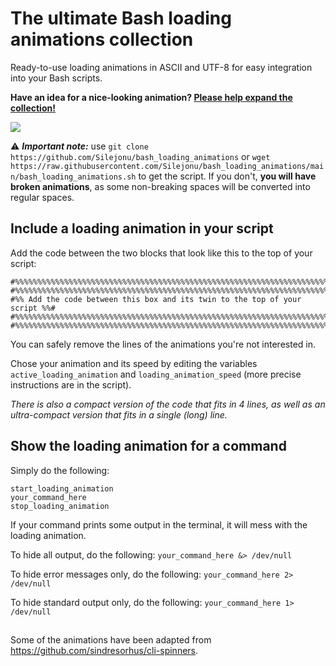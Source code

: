 # The ultimate Bash loading animations collection
Ready-to-use loading animations in ASCII and UTF-8 for easy integration into your Bash scripts.

**Have an idea for a nice-looking animation? [Please help expand the collection!](https://github.com/Silejonu/bash_loading_animations/issues/new?assignees=Silejonu&labels=enhancement&template=add-an-animation.yml&title=%5BNew+animation%5D+)**

![](https://github.com/Silejonu/bash_loading_animations/blob/main/demo.gif)

⚠ ***Important note:*** use `git clone https://github.com/Silejonu/bash_loading_animations` or `wget https://raw.githubusercontent.com/Silejonu/bash_loading_animations/main/bash_loading_animations.sh` to get the script. If you don't, **you will have broken animations**, as some non-breaking spaces will be converted into regular spaces.

## Include a loading animation in your script

Add the code between the two blocks that look like this to the top of your script:
```
#%%%%%%%%%%%%%%%%%%%%%%%%%%%%%%%%%%%%%%%%%%%%%%%%%%%%%%%%%%%%%%%%%%%%%%%%%%#
#%%%%%%%%%%%%%%%%%%%%%%%%%%%%%%%%%%%%%%%%%%%%%%%%%%%%%%%%%%%%%%%%%%%%%%%%%%#
#%% Add the code between this box and its twin to the top of your script %%#
#%%%%%%%%%%%%%%%%%%%%%%%%%%%%%%%%%%%%%%%%%%%%%%%%%%%%%%%%%%%%%%%%%%%%%%%%%%#
#%%%%%%%%%%%%%%%%%%%%%%%%%%%%%%%%%%%%%%%%%%%%%%%%%%%%%%%%%%%%%%%%%%%%%%%%%%#
```
You can safely remove the lines of the animations you're not interested in.

Chose your animation and its speed by editing the variables `active_loading_animation` and `loading_animation_speed` (more precise instructions are in the script).

*There is also a compact version of the code that fits in 4 lines, as well as an ultra-compact version that fits in a single (long) line.*

## Show the loading animation for a command
Simply do the following:
```
start_loading_animation
your_command_here
stop_loading_animation
```

If your command prints some output in the terminal, it will mess with the loading animation.

To hide all output, do the following: ```your_command_here &> /dev/null```

To hide error messages only, do the following: ```your_command_here 2> /dev/null```

To hide standard output only, do the following: ```your_command_here 1> /dev/null```

##
Some of the animations have been adapted from https://github.com/sindresorhus/cli-spinners.
